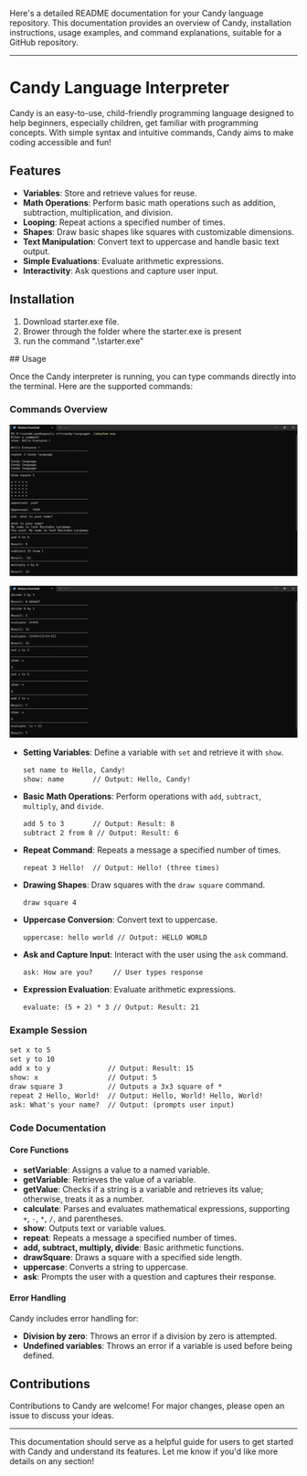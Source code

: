 Here's a detailed README documentation for your Candy language repository. This documentation provides an overview of Candy, installation instructions, usage examples, and command explanations, suitable for a GitHub repository.

---

# Candy Language Interpreter

Candy is an easy-to-use, child-friendly programming language designed to help beginners, especially children, get familiar with programming concepts. With simple syntax and intuitive commands, Candy aims to make coding accessible and fun!

## Features

- **Variables**: Store and retrieve values for reuse.
- **Math Operations**: Perform basic math operations such as addition, subtraction, multiplication, and division.
- **Looping**: Repeat actions a specified number of times.
- **Shapes**: Draw basic shapes like squares with customizable dimensions.
- **Text Manipulation**: Convert text to uppercase and handle basic text output.
- **Simple Evaluations**: Evaluate arithmetic expressions.
- **Interactivity**: Ask questions and capture user input.

## Installation
<ol>
<li>Download starter.exe file.</li>
<li>Brower through the folder where the starter.exe is present</li>
<li>run the command ".\starter.exe"</li>
</ol>
## Usage

Once the Candy interpreter is running, you can type commands directly into the terminal. Here are the supported commands:

### Commands Overview

![examples1](assets/page1.png)

![examples2](assets/page2.png)
- **Setting Variables**: Define a variable with `set` and retrieve it with `show`.
  ```plaintext
  set name to Hello, Candy!
  show: name       // Output: Hello, Candy!
  ```

- **Basic Math Operations**: Perform operations with `add`, `subtract`, `multiply`, and `divide`.
  ```plaintext
  add 5 to 3       // Output: Result: 8
  subtract 2 from 8 // Output: Result: 6
  ```

- **Repeat Command**: Repeats a message a specified number of times.
  ```plaintext
  repeat 3 Hello!  // Output: Hello! (three times)
  ```

- **Drawing Shapes**: Draw squares with the `draw square` command.
  ```plaintext
  draw square 4
  ```

- **Uppercase Conversion**: Convert text to uppercase.
  ```plaintext
  uppercase: hello world // Output: HELLO WORLD
  ```

- **Ask and Capture Input**: Interact with the user using the `ask` command.
  ```plaintext
  ask: How are you?     // User types response
  ```

- **Expression Evaluation**: Evaluate arithmetic expressions.
  ```plaintext
  evaluate: (5 + 2) * 3 // Output: Result: 21
  ```

### Example Session

```plaintext
set x to 5
set y to 10
add x to y              // Output: Result: 15
show: x                 // Output: 5
draw square 3           // Outputs a 3x3 square of *
repeat 2 Hello, World!  // Output: Hello, World! Hello, World!
ask: What's your name?  // Output: (prompts user input)
```

### Code Documentation

#### Core Functions

- **setVariable**: Assigns a value to a named variable.
- **getVariable**: Retrieves the value of a variable.
- **getValue**: Checks if a string is a variable and retrieves its value; otherwise, treats it as a number.
- **calculate**: Parses and evaluates mathematical expressions, supporting `+`, `-`, `*`, `/`, and parentheses.
- **show**: Outputs text or variable values.
- **repeat**: Repeats a message a specified number of times.
- **add, subtract, multiply, divide**: Basic arithmetic functions.
- **drawSquare**: Draws a square with a specified side length.
- **uppercase**: Converts a string to uppercase.
- **ask**: Prompts the user with a question and captures their response.

#### Error Handling

Candy includes error handling for:
- **Division by zero**: Throws an error if a division by zero is attempted.
- **Undefined variables**: Throws an error if a variable is used before being defined.

## Contributions

Contributions to Candy are welcome! For major changes, please open an issue to discuss your ideas.

---

This documentation should serve as a helpful guide for users to get started with Candy and understand its features. Let me know if you'd like more details on any section!
